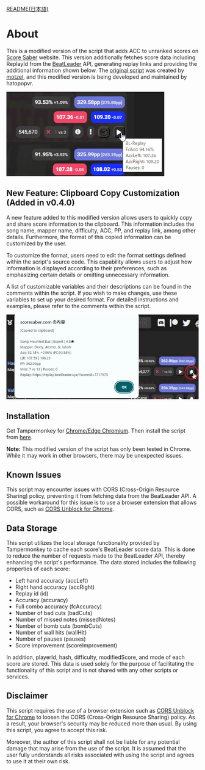 [README(日本語)](README_JP.md)

# About

This is a modified version of the script that adds ACC to unranked scores on [Score Saber](https://scoresaber.com) website. This version additionally fetches score data including ReplayId from the [BeatLeader](https://www.beatleader.xyz/) API, generating replay links and providing the additional information shown below. The [original script](https://github.com/motzel/scoresaber-unranked-acc) was created by [motzel](https://github.com/motzel), and this modified version is being developed and maintained by hatopopvr.

![image](images/image_002.png)

## New Feature: Clipboard Copy Customization (Added in v0.4.0)
A new feature added to this modified version allows users to quickly copy and share score information to the clipboard. This information includes the song name, mapper name, difficulty, ACC, PP, and replay link, among other details. Furthermore, the format of this copied information can be customized by the user.

To customize the format, users need to edit the format settings defined within the script's source code. This capability allows users to adjust how information is displayed according to their preferences, such as emphasizing certain details or omitting unnecessary information.

A list of customizable variables and their descriptions can be found in the comments within the script. If you wish to make changes, use these variables to set up your desired format. For detailed instructions and examples, please refer to the comments within the script.

![image](images/image_004.png)

## Installation

Get Tampermonkey for [Chrome/Edge Chromium](https://chrome.google.com/webstore/detail/tampermonkey/dhdgffkkebhmkfjojejmpbldmpobfkfo). Then install the script from [here](https://github.com/hatopopvr/scoresaber-enhanced-bl-replays/raw/master/scoresaber-enhanced-bl-replays.user.js).

**Note:** This modified version of the script has only been tested in Chrome. While it may work in other browsers, there may be unexpected issues.

## Known Issues

This script may encounter issues with CORS (Cross-Origin Resource Sharing) policy, preventing it from fetching data from the BeatLeader API. A possible workaround for this issue is to use a browser extension that allows CORS, such as [CORS Unblock for Chrome](https://chrome.google.com/webstore/detail/cors-unblock/lfhmikememgdcahcdlaciloancbhjino).

## Data Storage

This script utilizes the local storage functionality provided by Tampermonkey to cache each score's BeatLeader score data. This is done to reduce the number of requests made to the BeatLeader API, thereby enhancing the script's performance. The data stored includes the following properties of each score:

- Left hand accuracy (accLeft)
- Right hand accuracy (accRight)
- Replay id (id)
- Accuracy (accuracy)
- Full combo accuracy (fcAccuracy)
- Number of bad cuts (badCuts)
- Number of missed notes (missedNotes)
- Number of bomb cuts (bombCuts)
- Number of wall hits (wallHit)
- Number of pauses (pauses)
- Score improvement (scoreImprovement)

In addition, playerId, hash, difficulty, modifiedScore, and mode of each score are stored. This data is used solely for the purpose of facilitating the functionality of this script and is not shared with any other scripts or services.

## Disclaimer

This script requires the use of a browser extension such as [CORS Unblock for Chrome](https://chrome.google.com/webstore/detail/cors-unblock/lfhmikememgdcahcdlaciloancbhjino) to loosen the CORS (Cross-Origin Resource Sharing) policy. As a result, your browser's security may be reduced more than usual. By using this script, you agree to accept this risk.

Moreover, the author of this script shall not be liable for any potential damage that may arise from the use of the script. It is assumed that the user fully understands all risks associated with using the script and agrees to use it at their own risk.